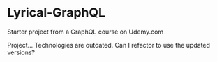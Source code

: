 # Lyrical-GraphQL

Starter project from a GraphQL course on Udemy.com

Project... Technologies are outdated. Can I refactor to use the updated versions?
